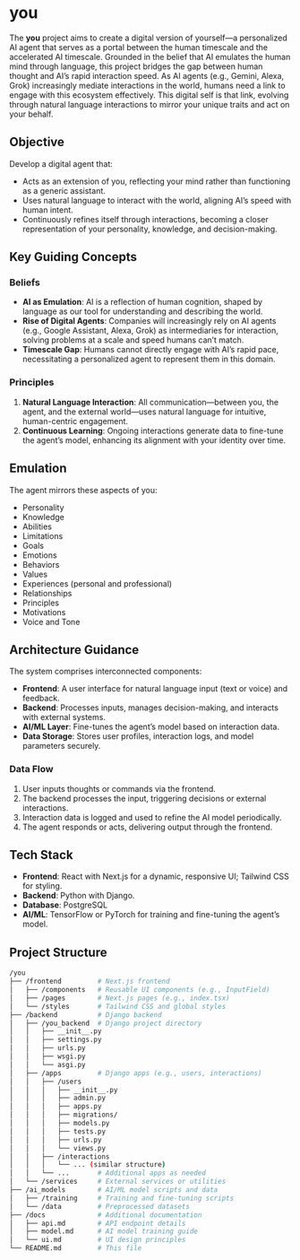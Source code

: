 # you

The **you** project aims to create a digital version of yourself—a personalized AI agent that serves as a portal between the human timescale and the accelerated AI timescale. Grounded in the belief that AI emulates the human mind through language, this project bridges the gap between human thought and AI’s rapid interaction speed. As AI agents (e.g., Gemini, Alexa, Grok) increasingly mediate interactions in the world, humans need a link to engage with this ecosystem effectively. This digital self is that link, evolving through natural language interactions to mirror your unique traits and act on your behalf.

## Objective

Develop a digital agent that:

- Acts as an extension of you, reflecting your mind rather than functioning as a generic assistant.
- Uses natural language to interact with the world, aligning AI’s speed with human intent.
- Continuously refines itself through interactions, becoming a closer representation of your personality, knowledge, and decision-making.

## Key Guiding Concepts

### Beliefs

- **AI as Emulation**: AI is a reflection of human cognition, shaped by language as our tool for understanding and describing the world.
- **Rise of Digital Agents**: Companies will increasingly rely on AI agents (e.g., Google Assistant, Alexa, Grok) as intermediaries for interaction, solving problems at a scale and speed humans can’t match.
- **Timescale Gap**: Humans cannot directly engage with AI’s rapid pace, necessitating a personalized agent to represent them in this domain.

### Principles

1. **Natural Language Interaction**: All communication—between you, the agent, and the external world—uses natural language for intuitive, human-centric engagement.
2. **Continuous Learning**: Ongoing interactions generate data to fine-tune the agent’s model, enhancing its alignment with your identity over time.

## Emulation

The agent mirrors these aspects of you:

- Personality
- Knowledge
- Abilities
- Limitations
- Goals
- Emotions
- Behaviors
- Values
- Experiences (personal and professional)
- Relationships
- Principles
- Motivations
- Voice and Tone

## Architecture Guidance

The system comprises interconnected components:

- **Frontend**: A user interface for natural language input (text or voice) and feedback.
- **Backend**: Processes inputs, manages decision-making, and interacts with external systems.
- **AI/ML Layer**: Fine-tunes the agent’s model based on interaction data.
- **Data Storage**: Stores user profiles, interaction logs, and model parameters securely.

### Data Flow

1. User inputs thoughts or commands via the frontend.
2. The backend processes the input, triggering decisions or external interactions.
3. Interaction data is logged and used to refine the AI model periodically.
4. The agent responds or acts, delivering output through the frontend.

## Tech Stack

- **Frontend**: React with Next.js for a dynamic, responsive UI; Tailwind CSS for styling.
- **Backend**: Python with Django.
- **Database**: PostgreSQL
- **AI/ML**: TensorFlow or PyTorch for training and fine-tuning the agent’s model.

## Project Structure

```bash
/you
├── /frontend         # Next.js frontend
│   ├── /components   # Reusable UI components (e.g., InputField)
│   ├── /pages        # Next.js pages (e.g., index.tsx)
│   └── /styles       # Tailwind CSS and global styles
├── /backend          # Django backend
│   ├── /you_backend  # Django project directory
│   │   ├── __init__.py
│   │   ├── settings.py
│   │   ├── urls.py
│   │   ├── wsgi.py
│   │   └── asgi.py
│   ├── /apps         # Django apps (e.g., users, interactions)
│   │   ├── /users
│   │   │   ├── __init__.py
│   │   │   ├── admin.py
│   │   │   ├── apps.py
│   │   │   ├── migrations/
│   │   │   ├── models.py
│   │   │   ├── tests.py
│   │   │   ├── urls.py
│   │   │   └── views.py
│   │   ├── /interactions
│   │   │   └── ... (similar structure)
│   │   └── ...       # Additional apps as needed
│   └── /services     # External services or utilities
├── /ai_models        # AI/ML model scripts and data
│   ├── /training     # Training and fine-tuning scripts
│   └── /data         # Preprocessed datasets
├── /docs             # Additional documentation
│   ├── api.md        # API endpoint details
│   ├── model.md      # AI model training guide
│   └── ui.md         # UI design principles
└── README.md         # This file
```
